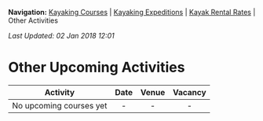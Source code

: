 **Navigation:** [Kayaking Courses](index) &#124; [Kayaking Expeditions](expedition) &#124; [Kayak Rental Rates](rental) &#124; Other Activities

_Last Updated: 02 Jan 2018 12:01_
# Other Upcoming Activities

Activity | Date | Venue | Vacancy
:---:|:---:|:---:|:---:
No upcoming courses yet|-|-|-

